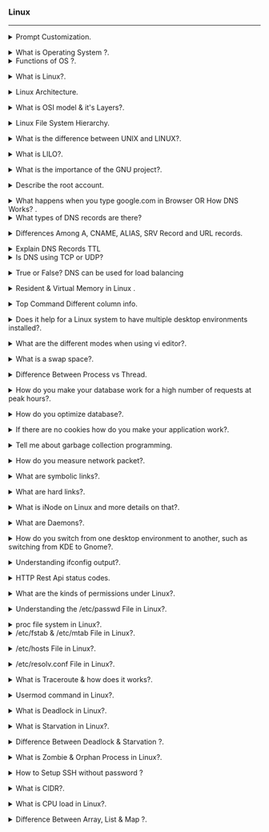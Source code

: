 ### Linux 
--------------------------------------------------------------------------------------

<details>
<summary>Prompt Customization.</code></summary><br><b>

Ubuntu
`sudo vi .bashrc` : `PS1="\[\033[01;32m\]\d \T \[\033[00m\]\$"`

Mac bash_profile file 
`export PS1="Dhirendra @\d \T $" ` & ` export PS1=”\u@\d \T $” `
</b></details>

<details>
<summary>What is Operating System ?.</code></summary><br><b>

Operating system is an interface between user and the computer hardware. The hardware of the computer cannot understand the human readable language as it works on binaries i.e. 0's and 1's. Also it is very tough for humans to understand the binary language, in such case we need an interface which can translate human language to hardware and vice-versa for effective communication. 

* <b> Types of Operating System:</b>  
  * Single User - Single Tasking Operating System  
  * Single User - Multitasking Operating System  
  * Multi User - Multitasking Operating System  
</b></details>


<details>
<summary>Functions of OS ?.</code></summary><br><b>

 OS functions may include managing memory, files, processes, I/O system & devices, security, etc.

<p align="center">
<img src="./images/OS_functions.jpg" width="800" height="300" /> 
</p>

In an operating system software performs each of the function:

- `Process management`: It helps OS to create and delete processes. It also provides mechanisms for synchronization and communication among processes.
- `Memory management`: It performs the task of allocation and de-allocation of memory space to programs in need of this resources.
- `File management`: It manages all the file-related activities such as organization storage, retrieval, naming, sharing, and protection of files.
- `Device Management`: It keeps tracks of all devices. This module also responsible for this task is known as the I/O controller. It also performs the task of allocation and de-allocation of the devices.
- `I/O System Management`: One of the main objects of any OS is to hide the peculiarities of that hardware devices from the user.
- `Secondary-Storage Management`: Systems have several levels of storage which includes primary storage, secondary storage, and cache storage. Instructions and data must be stored in primary storage or cache so that a running program can reference it.
- `Security`: it protects the data and information of a computer system against malware threat and authorized access.
- `Command interpretation`: it interprets the commands given by the and acting system resources to process that commands.
- `Networking`: A distributed system is a group of processors which do not share memory, hardware devices, or a clock. The processors communicate with one another through the network.

- `Job accounting`: Keeping track of time & resource used by various job and users.

- `Communication management`: Coordination and assignment of compilers, interpreters, and another software resource of the various users of the computer systems.

</b></details>

<details>
<summary>What is Linux?.</code></summary><br><b>

Linux is an operating system based on UNIX and was first introduced by Linus Torvalds. It is based on the Linux Kernel and can run on different hardware platforms manufactured by Intel, MIPS, HP, IBM, SPARC, and Motorola. Another popular element in Linux is its mascot, a penguin figure named Tux.
</b></details>

<details>
<summary>Linux Architecture.</code></summary><br><b>

* The architecture of UNIX can be divided into Four levels of functionality, as shown in Figure .  
<p align="center">
<img src="./images/LinuxArchitecture.jpg" width="500" height="450" /> 
</p>

#### Hardware  
Hardware consists of all physical devices attached to the System.   
<b>Example:-</b> Hard disk drive, RAM, Motherboard, CPU etc.

#### Kernel 
The kernel is the central component of a computer operating systems. The only job performed by the kernel is to the manage the communication between the software and the hardware. A Kernel is at the nucleus of a computer. It makes the communication between the hardware and software possible. While the Kernel is the innermost part of an operating system, a shell is the outermost one.

#### Different types of the kernel are:  

- `Monolithic Kernel` : A monolithic kernel is a single code or block of the program. It provides all the required services offered by the operating system. It is a simplistic design which creates a distinct communication layer between the hardware and software.

- `Micro kernels`  : Microkernel manages all system resources. In this type of kernel, services are implemented in different address space. The user services are stored in user address space, and kernel services are stored under kernel address space. So, it helps to reduce the size of both the kernel and operating system.

- `Hybrid kernels `
- `Exo kernels  `

#### Features of Kernel
- `Low-level scheduling of processes`
- `Inter-process communication`
- `Process synchronization`
- `Context switching`

#### Shell  
Shell is the interface which takes input from users and sends instructions to the Kernel, Also takes the output from Kernel and send the result back to output user and starting applications.  
  * Types of shells are classified into four:
    * `Korn shell`
    * `Bourne shell`
    * `C shell`

#### Utilities  
Utilities provides the functionalities of an operating system to the users. 

</b></details>


<details>
<summary>What is OSI model & it's Layers?.</code></summary><br><b>

The Open Systems Interconnection (OSI) model describes seven layers that computer systems use to communicate over a network. It was the first standard model for network communications, adopted by all major computer and telecommunication companies in the early 1980s.

The modern Internet is not based on OSI, but on the simpler TCP/IP model. However, the OSI 7-layer model is still widely used, as it helps visualize and communicate how networks operate, and helps isolate and troubleshoot networking problems.

  * All --> People --> Seem --> To --> Need--> Data --> Processing "Application to physical"
<p align="center">
<img src="./images/OSI_Model3.jpg" width="500" height="450" /> 
</p>

<p align="center">
<img src="./images/OSI_Model2.jpg" width="500" height="450" /> 
</p>

</b></details>
<details>
<summary>Linux File System Hierarchy.</code></summary><br><b>

|Path     | Description        |
|:-----: |:---      |
| / |It is parent directory for all other directories.(root directory)|
| /root | It is home directory for root user and it provides working environment for root user|
| /home | It is home directory for other users and it provide working environment for other users|
| /boot |It contains bootable files for Linux. Like `GRUB (GRand Unified Boot loader)  boot.ini, ntldr` |
| /etc | It contains all configuration files. Like `User info /etc/passwd` |
| /usr | By default softwares are installed in /usr directory|
| /opt | It is optional directory for /usr and it contains third party softwares. |
| /bin | It contains commands used by all users(Binary files)|   
| /sbin | It contains commands used by only Super User (root) |
| /dev | It contains device file like `hard disk /dev/hda` |
| /proc |  It contain process files and data are not permanent, they keep changing like `information of CPU /proc/cpuinfo` |
| /var |It is containing variable data like `mails, log files` |   
| /mnt |It is default mount point for any partition. It is empty by default |
| /media |It contains all of removable media like `CD-ROM, pen drive` |
| /lib | It contains library files which are used by OS. Library files in Linux are shared object files|

</b></details>

<details>
<summary>What is the difference between UNIX and LINUX?.</code></summary><br><b>

Unix originally began as a propriety operating system from Bell Laboratories, which later on spawned into different commercial versions. On the other hand, Linux is free, open source and intended as a non-propriety operating system for the masses.
</b></details>

<details>
<summary> What is LILO?.</code></summary><br><b>

LILO is a boot loader for Linux. It is used mainly to load the Linux operating system into main memory so that it can begin its operations.
</b></details>

<details>
<summary> What is the importance of the GNU project?.</code></summary><br><b>

This so-called Free software movement allows several advantages, such as the freedom to run programs for any purpose and freedom to study and modify a program to your needs. It also allows you to redistribute copies of software to other people, as well as the freedom to improve software and have it released for the public.
</b></details>

<details>
<summary> Describe the root account.</code></summary><br><b>

The root account is like a systems administrator account and allows you full control of the system.
Here you can create and maintain user accounts, assigning different permissions for each account.
It is the default account every time you install Linux.
</b></details>

<details>
<summary>What happens when you type google.com in Browser OR How DNS Works? .</code></summary><br><b>

In general the process is as follows:

  * The user types an address in the web browser (some_site.com)
  * The operating system gets a request from the browser to translate the address the user entered
  * A query created to check if a local entry of the address exists in the system. In case it doesn't, the request is forwarded to the DNS resolver
  * The Resolver is a server, usually configured by your ISP when you connect to the internet, that responsible for resolving your query by contacting other DNS servers
  * The Resolver contacts the root nameserver (aka as .)
  * The root nameserver either responds with the address you are looking for or it responds with the address of the relevant Top Level Domain DNS server (if your address ends with org then the org TLD)
  * The Resolver then contacts the TLD DNS. TLD DNS might respond with the address you are looking for. If it doesn't has the information, it will provide the address of SLD DNS server
  * SLD DNS server will reply with the address to the resolver
  * The Resolver passes this information to the browser while your OS also stores this information in the cache
  * The user cab browse the website with happiness and joy :D
</b></details>

<details>
<summary>What types of DNS records are there?</summary><br><b>

  * A
  * PTR
  * MX
  * AAAA
  ...

A more detailed list, can be found [here](https://www.nslookup.io/learning/dns-record-types)
</b></details>

<details>
<summary> Differences Among A, CNAME, ALIAS, SRV Record and URL records.</code></summary><br><b>

These are the main differences:

* The A record points a name to one or more IP addresses when the IP are known and stable.

i.e.  
     
     blog.dnsimple.com.     A        185.31.17.133

* A CNAME record can point a name to another CNAME or to an A record.. It should only be used when there are no other records on that name.

i.e. 
     
     blog.dnsimple.com.      CNAME   aetrion.github.io.

     aetrion.github.io.      CNAME   github.map.fastly.net.

     github.map.fastly.net.  A       185.31.17.133

* The ALIAS record maps a name to another name, but can coexist with other records on that name.

* The DNS "service" (SRV) record specifies a host and port for specific services such as voice over IP (VoIP), instant messaging, and so on. Most other DNS records only specify a server or an IP address, but SRV records include a port at that IP address as well. Some Internet protocols require the use of SRV records in order to function.

* The URL record redirects the name to the target name using the HTTP 301 status code.

Important rules:

* The A, CNAME, and ALIAS records cause a name to resolve to an IP. Conversely, the URL record redirects the name to a destination. 

* The URL record is a simple and effective way to apply a redirect for one name to another name, for example redirecting www.example.com to example.com.

* The A name must resolve to an IP. The CNAME and ALIAS records must point to a name.

* `PTR record` : a PTR record resolves the IP address to a domain name which is opposite to A record.

* `MX record` : MX (Mail Exchange) Specifies a mail exchange server for the domain, which allows mail to be delivered to the correct mail servers in the domain.

</b></details>

<details>
<summary>Explain DNS Records TTL</summary><br><b>

- "DNS TTL (time to live) is a setting that tells the DNS resolver how long to cache a query before requesting a new one. The information gathered is then stored in the cache of the recursive or local resolver for the TTL before it reaches back out to collect new, updated details."
</b></details>

<details>
<summary>Is DNS using TCP or UDP?</summary><br><b>

DNS uses UDP port 53 for resolving queries either regular or reverse. DNS uses TCP for zone transfer.
</b></details>

<details>
<summary>True or False? DNS can be used for load balancing</summary><br><b>

True.
</b></details>

<details>
<summary>Resident & Virtual Memory in Linux .</code></summary><br><b>

`Resident memory` is the part of the process memory that corresponds to the physical memory actually in operational use by this process. Over time, the operating system may swap out some of a process's resident memory according to a least-recently-used algorithm to make room for other code or data.

`Resident memory`, labelled RES: How much physical memory, how much RAM, your process is using. RES is the important number. 

`Virtual memory`, labelled VIRT: How much memory your process thinks it's using. Usually much bigger than RES, thanks to the Linux kernel's clever memory management.Virtual memory is Hard Disk space reserved for the O/S to act as RAM. The O/S “swaps” data in and out of the virtual memory to place it in RAM, or to take it out of RAM.
</b></details>

<details>
<summary>Top Command Different column info.</code></summary><br><b>

The column headings in the process list are as follows:

* PID: Process ID.

* USER: The owner of the process.

* PR: Process priority.

* NI: The nice value of the process.

* VIRT: Amount of virtual memory used by the process.

* RES: Amount of resident memory used by the process.

* SHR: Amount of shared memory used by the process.

* S: Status of the process. (See the list below for the values this field can take).

* %CPU: The share of CPU time used by the process since the last update.

* %MEM: The share of physical memory used.

* TIME+: Total CPU time used by the task in hundredths of a second.

* COMMAND: The command name or command line (name + options).

[Detail](https://www.howtogeek.com/668986/how-to-use-the-linux-top-command-and-understand-its-output/)
</b></details>

<details>
<summary> Does it help for a Linux system to have multiple desktop environments installed?.</code></summary><br><b>

In general, one desktop environment, like KDE or Gnome, is good enough to operate without issues. It’s all a matter of preference for the user, although the system allows switching from one environment to another. Some programs will work in one environment and not work on the other, so it could also be considered a factor in selecting which environment to use.
</b></details>

<details>
<summary> What are the different modes when using vi editor?.</code></summary><br><b>

There are 3 modes under vi:
* ` Command mode ` – this is the mode where you start in
* ` Edit mode `  – this is the mode that allows you to do text editing
* ` Ex mode `    – this is the mode wherein you interact with vi with instructions to process a file.

</b></details>

<details>
<summary> What is a swap space?.</code></summary><br><b>

- `Swap space` is a certain amount of space used by Linux to temporarily hold some programs that are running concurrently. This happens when RAM does not have enough memory to hold all programs that are executing.

- The preferred `size for a swap partition is twice the amount of physical memory` available on the system.If this is not possible, then the minimum size should be the same as the amount of memory installed. 
</b></details>

<details>
<summary> Difference Between Process vs Thread.</code></summary><br><b>

A process is the execution of a program that allows you to perform the appropriate actions specified in a program. It can be defined as an execution unit where a program runs. The OS helps you to create, schedule, and terminates the processes which is used by CPU. The other processes created by the main process are called child process.

A process operations can be easily controlled with the help of PCB(Process Control Block). You can consider it as the brain of the process, which contains all the crucial information related to processing like process id, priority, state, and contents CPU register, etc.

Thread is an execution unit that is part of a process. A process can have multiple threads, all executing at the same time. It is a unit of execution in concurrent programming. A thread is lightweight and can be managed independently by a scheduler. It helps you to improve the application performance using parallelism.

Multiple threads share information like data, code, files, etc. We can implement threads in three different ways:
* Kernel-level threads

* User-level threads

* Hybrid threads

KEY DIFFERENCE

* Process means a program is in execution, whereas thread means a segment of a process.

* A Process is not Lightweight, whereas Threads are Lightweight.

* A Process takes more time to terminate, and the thread takes less time to terminate.

* Process takes more time for creation, whereas Thread takes less time for creation.

* Process likely takes more time for context switching whereas as Threads takes less time for context switching.

* A Process is mostly isolated, whereas Threads share memory.

* Process does not share data, and Threads share data with each other.

Properties of Process

* Creation of each process requires separate system calls for each process.

* It is an isolated execution entity and does not share data and information.

* Processes use the IPC(Inter-Process Communication) mechanism for communication that significantly increases the number of system calls.

* Process management takes more system calls.

* A process has its stack, heap memory with memory, and data map.

Properties of Thread

* Single system call can create more than one thread

* Threads share data and information.

* Threads shares instruction, global, and heap regions. However, it has its register and stack.

* Thread management consumes very few, or no system calls because of communication between threads that can be achieved using shared memory.
</b></details>

<details>
<summary> How do you make your database work for a high number of requests at peak hours?.</code></summary><br><b>

To make the database perform higher.

* ` CPU ` : Increase no. of cores of CPU to keep host responsive. 

* ` Memory ` : Look at the page faults per second in the memory and keep it low. 

* ` Disk space ` : Make sure that you have a high amount of disk space.

* ` Database connections` : Make sure that you have enough database connections.

</b></details>


<details>
<summary> How do you optimize database?.</code></summary><br><b>

For better performance & optimizing the database following steps,

* `Use Indexing `: Index is a data structure that increases the speed of the data retrieval operations.

* `Execution plans `: Execution plan tool in the SQL server is useful in creating indexes.

* `Avoid coding loops `: When possible avoid the loops in your code to increase the performance of the database.

* `Avoid correlated SQL subqueries `: A correlated subquery gets values from the parent query. It decreases the performance of the database operations. So try to avoid it. Finally, Use or avoid temporary tables according to your specific requirements.

</b></details>

<details>
<summary> If there are no cookies how do you make your application work?.</code></summary><br><b>

The application can make use of the session ID tag to be used for creating sessions in the applications without the need for the cookies. Using the session ID, the application can create individual sessions for users without using cookies.
</b></details>

<details>
<summary> Tell me about garbage collection programming.</code></summary><br><b>

Garbage collection is the collection or gaining the memory back from the objects. 

The memory collected are not in use at the moment in any part of the program where the object is used. This process frees up the memory space that is no longer used by the objects and such. This process is implemented differently in different languages.

Most of the high-level programming languages have garbage collection process built into it. Low- level programming languages add garbage collection processes through external libraries. 

For eg: In C programming language, the garbage collection is taken care of by the user by using the malloc() and dealloc() functions. 

In C# programming language, the garbage collection is taken care of automatically. Users don’t need to do anything.
</b></details>


<details>
<summary> How do you measure network packet?.</code></summary><br><b>

Network performance of a packet is measured using various factors,

* ` Latency `: Amount of time that takes for the data to travel from one location to another.

* ` Packet Loss `: No. of packets transmitted from one location to another that fails to transmit.

* ` Throughput `: No. of items passing through a particular system.

* ` Bandwidth `: Amount of data that can be transferred over a given period of time.

* ` Jitter `: It is defined as the variation in time delay for the data packets that are sent over a network.

</b></details>

<details>
<summary> What are symbolic links?.</code></summary><br><b>

Symbolic links act similarly to shortcuts in Windows. Such links point to programs, files or directories. It also allows you instant access to it without having to go directly to the entire pathname.
</b></details>


<details>
<summary>  What are hard links?.</code></summary><br><b>

Hard links point directly to the physical file on disk, and not on the pathname. This means that if you rename or move the original file, the link will not break since the link is for the file itself, not the path where the file is located.
</b></details>

<details>
<summary>  What is iNode on Linux and more details on that?.</code></summary><br><b>

The iNode in Linux is an entry table containing information about the regular file and directory. It can be viewed as a data structure that contains the metadata about the files. 

The following are the contents of the iNode.

* ` User ID `     - Owner of the file.

* ` Group ID `    - Owner of the group.

* ` Size of File `- a major or minor number in some files.

* ` Timestamp `   - access time, and modification time.

* ` Attributes `  - some properties of the file.

* ` Access control list `- permission for users.

* ` Link count `  - The number of hard links relative to the inode.

* ` File type `   - Type of the file i.e. regular, directory, or pipe.

   Link to the location of the file and other metadata.
</b></details>

<details>
<summary>  What are Daemons?.</code></summary><br><b>

Daemons are services that provide several functions that may not be available under the base operating system. Its main task is to listen for service request and at the same time to act on these requests. After the service is done, it is then disconnected and waits for further requests.
</b></details>

<details>
<summary>  How do you switch from one desktop environment to another, such as switching from KDE to Gnome?.</code></summary><br><b>

Assuming you have these two environments installed, just log out from the graphical interface. Then at the login screen, type your login ID and password and choose which session type you wish to load. This choice will remain your default until you change it to something else.
</b></details>


<details>
<summary>  Understanding ifconfig output?.</code></summary><br><b>

- `ifconfig` is a command line tool used to configure a network interface in Linux.It can be used to set-up any/all the network interfaces such as Ethernet, wireless, modem and so on that are connected to your computer.

#### ifconfig output

- `Link encap:Ethernet` - This denotes that the interface is an Ethernet related device.
- `HWaddr 00:70:40:42:8A:60` - This is the hardware address or MAC address which is unique to each Ethernet card which is manufactured. Usually, the first half part of this address will contain the manufacturer code which is common for all the Ethernet cards manufactured by the same manufacturer and the rest will denote the device Id which should not be the same for any two devices manufactured at the same place.
- `inet addr `- indicates the machine IP address
- `Bcast` - denotes the broadcast address
- `Mask` - is the network mask which we passed using the netmask option (see above).
- `UP` - This flag indicates that the kernel modules related to the Ethernet interface has been loaded.
- `BROADCAST` - Denotes that the Ethernet device supports broadcasting - a necessary characteristic to obtain IP address via DHCP.
- `NOTRAILERS` - indicate that trailer encapsulation is disabled. Linux usually ignore trailer encapsulation so this value has no effect at all.
- `RUNNING` - The interface is ready to accept data.
- `MULTICAST` - This indicates that the Ethernet interface supports multicasting. Multicasting can be best understood by relating to a radio station. Multiple devices can capture the same signal from the radio station but if and only if they tune to a particular frequency. Multicast allows a source to send a packet(s) to multiple machines as long as the machines are watching out for that packet.
- `MTU` - short form for Maximum Transmission Unit is the size of each packet received by the Ethernet card. The value of MTU for all Ethernet devices by default is set to 1500. Though you can change the value by passing the necessary option to the ifconfig command. Setting this to a higher value could hazard packet fragmentation or buffer overflows. Do compare the MTU value of your Ethernet device and the loopback device and see if they are same or different. Usually, the loopback device will have a larger packet length.
- `Metric `- This option can take a value of 0,1,2,3... with the lower the value the more leverage it has. The value of this property decides the priority of the device. This parameter has significance only while routing packets. For example, if you have two Ethernet cards and you want to forcibly make your machine use one card over the other in sending the data. Then you can set the Metric value of the Ethernet card which you favor lower than that of the other Ethernet card. I am told that in Linux, setting this value using ifconfig has no effect on the priority of the card being chosen as Linux uses the Metric value in its routing table to decide the priority.
- `RX Packets, TX Packets` - The next two lines show the total number of packets received and transmitted respectively. As you can see in the output, the total errors are 0, no packets are dropped and there are no overruns. If you find the errors or dropped value greater than zero, then it could mean that the Ethernet device is failing or there is some congestion in your network.
collisions - The value of this field should ideally be 0. If it has a value greater than 0, it could mean that the packets are colliding while traversing your network - a sure sign of network congestion.
txqueuelen - This denotes the length of the transmit queue of the device. You usually set it to smaller values for slower devices with a high latency such as modem links and ISDN.
- `RX Bytes, TX Bytes `- These indicate the total amount of data that has passed through the Ethernet interface either way. Taking the above example, I can fairly assume that I have used up 31.6 MB in downloading and 2.5 MB uploading which is a total of 37.1 MB of bandwidth. As long as there is some network traffic being generated via the Ethernet device, both the RX and TX bytes will go on increasing.
- `Interrupt` - From the data, I come to know that my network interface card is using the interrupt number 9. This is usually set by the system.

[ifconfig](https://www.computerhope.com/unix/uifconfi.htm)

</b></details>

<details>
<summary> HTTP Rest Api status codes.</code></summary><br><b>

HTTP defines these standard status codes that can be used to convey the results of a client’s request. The status codes are divided into five categories.

* 1xx: Informational – Communicates transfer protocol-level information.

* 2xx: Success – Indicates that the client’s request was accepted successfully.

* 3xx: Redirection – Indicates that the client must take some additional action in order to complete their request.

* 4xx: Client Error – This category of error status codes points the finger at clients.

* 5xx: Server Error – The server takes responsibility for these error status codes.

[Detail Read](https://restfulapi.net/http-status-codes/)
</b></details>

<details>
<summary>  What are the kinds of permissions under Linux?.</code></summary><br><b>

* ` Read (r) ` : users may read the files or list the directory

* ` Write (w)` : users may write to the file or new files to the directory
      
* ` Execute (x)`: users may run the file or lookup a specific file within a directory

Numeric representation :

| Read (r)| Write (w) | Execute (x) |
|---------|-----------|-------------|
|   4     |    2      |      1      |

`chmod 650 test.txt` : The user's permissions are: rw- or 4+2=6
                       The group's permissions are: r-x or 4+1=5
                        The others's permissions are: --- or 0

Symbolic Representation :

* Who - represents identities: u,g,o,a (user, group, other, all)

* What - represents actions: +, -, = (add, remove, set exact)

* Which - represents access levels: r, w, x (read, write, execute)

`chmod ug+rw test.txt` : to add the read and write permissions to a file named test.txt for user and group.

[In Detail](https://www.redhat.com/sysadmin/suid-sgid-sticky-bit)
</b></details>

<details>
<summary>  Understanding the /etc/passwd File in Linux?.</code></summary><br><b>

<p align="center">
<img src="./images/etc_passwd_file.jpg" width="800" height="300" /> 
</p>

</b></details>

<details>
<summary>  proc file system in Linux?.</code></summary><br><b>

- Proc file system (procfs) is virtual file system created on fly when system boots and is dissolved at time of system shut down.
- It contains useful information about the processes that are currently running, it is regarded as control and information center for kernel.
- The proc file system also provides communication medium between kernel space and user space.
</b></details>

<details>
<summary> /etc/fstab & /etc/mtab File in Linux?.</code></summary><br><b>

- /etc/fstab is a list of filesystems to be mounted at boot time. If you want your Windows or file-storage partitions mounted once your computer boots, you'll need to put appropriate entries into /etc/fstab.
- /etc/fstab is a created by the user.

`/etc.mtab`
- /etc/mtab is a list of currently mounted filesystems. If you have a disk connected but not mounted, it won't show up in the /etc/mtab file. Once you mount it, it will show up there.
- /etc/mtab is a created by the system.

The format of the files is similar. After mounting a new device, copy the relevant line from /etc/mtab to /etc/fstab so that it will be auto-mounted after boot or when calling mount -a.

</b></details>

<details>
<summary> /etc/hosts File in Linux?.</code></summary><br><b>

- The mapping of some hostnames to IP addresses .

`Sample Output`
```shell
IPAddress  Hostname
127.0.0.1	 localhost
127.0.0.1	 ubuntu0

192.168.49.2 hello-world.info
```
</b></details>

<details>
<summary> /etc/resolv.conf File in Linux?.</code></summary><br><b>

- The /etc/resolv.conf is resolver configuration file for Linux and UNIX like operating systems.
- It is used to configure dns name servers.
- The file /etc/resolv.conf file contains information that is read by the resolver routines the first time they are invoked by a process.
- The file is designed to be human readable and contains a list of keywords with values that provide various types of resolver information.
- You need to update this file with your own caching dns server or ISPs caching dns server that you want to use the resolver should query.

`Sample Output`
```shell
nameserver 10.0.80.11
nameserver 10.0.80.12
```
</b></details>

<details>
<summary>  What is Traceroute & how does it works?.</code></summary><br><b>

- A traceroute provides a map of how data on the internet travels from your computer to its destination.

- A traceroute works by sending Internet Control Message Protocol (ICMP) packets, and every router involved in transferring the data gets these packets. The ICMP packets provide information about whether the routers used in the transmission are able to effectively transfer the data.

- Running traceroute is helpful for figuring out the routing hops data has to go through, as well as response delays as it travels across nodes, which are what send the data toward its destination. Traceroute also enables you to locate points of failure.

- `Ping vs Traceroute` : The primary difference between ping and traceroute is that while ping simply tells you if a server is reachable and the time it takes to transmit and receive data, traceroute details the precise route, router by router, as well as the time it took for each hop.

</b></details>

<details>
<summary>  Usermod command in Linux?.</code></summary><br><b>
Usermod command is used to add a user to a group, change a user shell, login name, home directory, and more.

[Usermod](https://linuxize.com/post/usermod-command-in-linux/)
</b></details>

<details>
<summary> What is Deadlock in Linux?.</code></summary><br><b>

- `Deadlock` happens when every process holds a resource and waits for another process to hold another resource. In other words, a deadlock occurs when multiple processes in the CPU compete for the limited number of resources available in the CPU. In this context, each process keeps a resource and waits for another process to obtain a resource.

#### 4 conditions may occur the condition of deadlock. 

- `Mutual Exclusion` : Only one process can utilize a resource at a time; if another process requests the same resource, it must wait until the process that is utilizing it releases it.
- `Hold and Wait` : A process should be holding a resource when waiting for the acquirer of another process's resource.
- `No preemption` : The process holding the resources may not be preempted, and the process holding the resources should freely release the resource after it has finished its job.
- `Circular Wait` : In a circular form, the process must wait for resources. Let's suppose there are three processes: P0, P1, and P2. P0 must wait for the resource held by P1; P1 must wait for process P2 to acquire the resource held by P2, and P2 must wait for P0 to acquire the process.

</b></details>

<details>
<summary> What is Starvation in Linux?.</code></summary><br><b>

- `Starvation` happens when a low priority program requests a system resource but cannot run because a higher priority program has been employing that resource for a long time. When a process is ready to start executing, it waits for the CPU to allocate the necessary resources. However, because other processes continue to block the required resources, the process must wait indefinitely.

In most priority scheduling algorithms, the problem of starvation arises. The resource is frequently assigned to the higher priority process in a priority scheduling method, which helps to prevent the lower priority process from obtaining the requested resource.

`Starvation` is an issue that can be solved through aging. Aging raises the priority of a procedure that has been waiting for resources for a long period. It also helps to prevent a low-priority procedure from waiting indefinitely for resources.

#### There are some common causes of starvation as follows:

- Starvation may occur if there aren't enough resources to provide to every process as needed.
- Starvation can occur if a process is never given the resources it needs for execution due to faulty resource allocation decisions.
- If higher priority operations constantly monopolize the processor, a lower priority process may have to wait indefinitely.

#### Some solutions that may be implemented in a system that helps to handle starvation are as follows:

- The resource allocation priority scheme should contain concepts such as aging, in which the priority of a process increases the longer it waits. It prevents starvation.
- An independent manager may be used for the allocation of resources. This resource manager distributes resources properly and tries to prevent starvation.
- Random process selection for resource allocation or processor allocation should be avoided since it promotes starvation.

</b></details>


<details>
<summary> Difference Between Deadlock & Starvation ?.</code></summary><br><b>

1. Deadlock happens when every process holds a resource and waits for another process to hold another resource. In contrast, starvation happens when a low priority program requests a system resource but cannot run because a higher priority program has been employing that resource for a long time.

2. In a deadlock, none of the processes can proceed to execution; instead, each process is blocked while waiting for resources to be acquired by another process. On the other hand, starvation is a situation in which higher-priority processes have an infinite ability to acquire resources. Moreover, lower-priority processes are prevented from getting resources, resulting in their indefinite blocking.

3. Deadlock happens when four conditions exist simultaneously: mutual exclusion, hold and wait, no preemption, and circular wait. In contrast, starvation happens when process priorities are enforced while distributing resources or when resource management is unmanaged.

4. In a deadlock situation, the process blocks resources. In contrast, high-priority processes continue to use the requested resources in starvation.

5. Deadlock is also known as circular wait, whereas starvation is known as a Lived lock.

</b></details>

<details>
<summary> What is Zombie & Orphan Process in Linux?.</code></summary><br><b>

- A zombie  or defunct process is a process that has completed execution but still has an entry in the process table: it is a process in the "Terminated state".This usually happens in a program that has parent-child functions. After a child function has finished execution, it sends an exit status to its parent function. Until the parent function receives and acknowledges the message, the child function remains in a “zombie” state, meaning it has executed but not exited.

- A process whose parent process no more exists i.e. either finished or terminated without waiting for its child process to terminate is called an orphan process.
</b></details>

<details>
<summary> How to Setup SSH without password ?</code></summary><br><b>

* Generate A New SSH Key Pair on Local Machine `ssh-keygen -t rsa` .

* Copy Public Key to Remote Machine `ssh-copy-id remote_user@remote_IP` .
  
   copy the public key to the remote system that you want to access from your local system without passwords. We will use the ssh-copy-id command that is by default available in most Linux distributions. This command will copy the public key id_rsa.pub to the .ssh/authorized_keys file in the remote system.

* Add Private Key to SSH Authentication Agent on Local Server `ssh-add` .
  
  In our local machine, we will add the private key to the SSH authentication agent. This will allow us to log into the remote server without having to enter a password every time.
</b></details>


<details>
<summary> What is CIDR?.</code></summary><br><b>

Classless inter-domain routing (CIDR), which stands for Classless Inter-Domain Routing, is an IP addressing scheme that improves the allocation of IP addresses. It replaces the old system based on classes A, B, and C. This scheme also helped greatly extend the life of IPv4 as well as slow the growth of routing tables.

[Reference Video](https://www.youtube.com/watch?v=z07HTSzzp3o)

[Javatpoint](https://www.javatpoint.com/binary-numbers-list)
</b></details>

<details>
<summary> What is CPU load in Linux?.</code></summary><br><b>

 CPU load is the number of processes which are being executed by CPU or waiting to be executed by CPU. So CPU load average is the average number of processes being or waiting executed over past 1, 5 and 15 minutes. So the number shown above means:

* load average over the last 1 minute is 3.84

* load average over the last 5 minute is 3.72

* load average over the last 15 minute is 2.41

High load average sometimes implies CPU is overloaded with too many processes. However, this can be a different case depending on how many CPU cores are installed. One single CPU core can only handle one task at a time. The more cores system has, the more tasks system can handle in parallel. Below is an example to understand the relationship between load average and CPU cores:

On single core system this would mean:grep -o -i page test.txt | wc -l

* The CPU was fully (100%) utilized on average; 1 process was running on the CPU (1.00) over the last 1 minute.

* The CPU was idle by 60% on average; no processes were waiting for CPU time (0.40) over the last 5 minutes.

* The CPU was overloaded by 235% on average; 2.35 processes were waiting for CPU time (3.35) over the last 15 minutes.

On a dual-core system this would mean:

* The one CPU was 100% idle on average, one CPU was being used; no processes were waiting for CPU time(1.00) over the last 1 minute.

* The CPUs were idle by 160% on average; no processes were waiting for CPU time. (0.40) over the last 5 minutes.

* The CPUs were overloaded by 135% on average; 1.35 processes were waiting for CPU time. (3.35) over the last 15 minutes.
</b></details>


<details>
<summary> Difference Between Array, List & Map ?.</code></summary><br><b>

- `Array` : It is used to store multiple items of the same data type at contiguous memory locations. 
            Array can manage arithmetic operations.
            This makes it easier to calculate the position of each element by simply adding an offset to a base value, i.e., the memory location of the first element of the array (generally denoted by the name of the array).

- `List` : It is used to collect items that usually consist of elements of multiple data types.
           List cannot manage arithmetic operations. List preserves the insertion order, it allows positional access and insertion of elements.

- `Map` : It is an associative container that stores elements in a mapped fashion. Each element has a key value and a mapped value. No two mapped values can have equal key values.

</b></details>